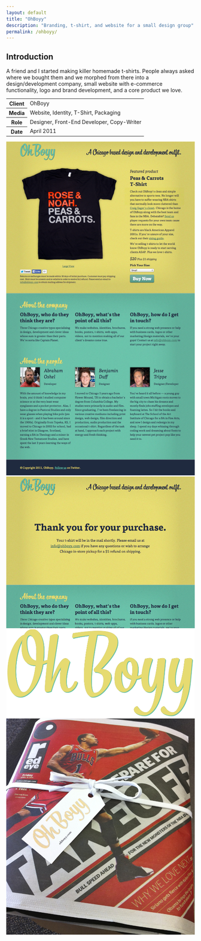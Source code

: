 ```yaml
---
layout: default
title: "OhBoyy"
description: "Branding, t-shirt, and website for a small design group"
permalink: /ohboyy/
---
```


<section>
	<h2 class="visually-hidden">Introduction</h2>
	<div>
		<p>A friend and I started making killer homemade t-shirts. People always asked where we bought them and we morphed from there into a design/development company, small website with e-commerce functionality, logo and brand development, and a core product we love.</p>
	</div>
	<div>
		<table>
			<tbody>
				<tr>
					<th>Client</th>
					<td>OhBoyy</td>
				</tr>
				<tr>
					<th>Media</th>
					<td>Website, Identity, T-Shirt, Packaging</td>
				</tr>
				<tr>
					<th>Role</th>
					<td>Designer, Front-End Developer, Copy-Writer</td>
				</tr>
				<tr>
					<th>Date</th>
					<td>April 2011</td>
				</tr>
			</tbody>
		</table>
	</div>
</section>
<section>
	<div class="span-2">
		<img src="/work-item-screens/ohboyy-1.png" alt="OhBoyy Screenshot 1">
	</div>
	<div>
		<img src="/work-item-screens/ohboyy-2.png" alt="OhBoyy Screenshot 2">
	</div>
	<div>
		<img src="/work-item-screens/ohboyy-3.png" alt="OhBoyy Wordmark">
		<img src="/work-item-screens/ohboyy-4.jpg" alt="OhBoyy Packaging">
	</div>
</section>

